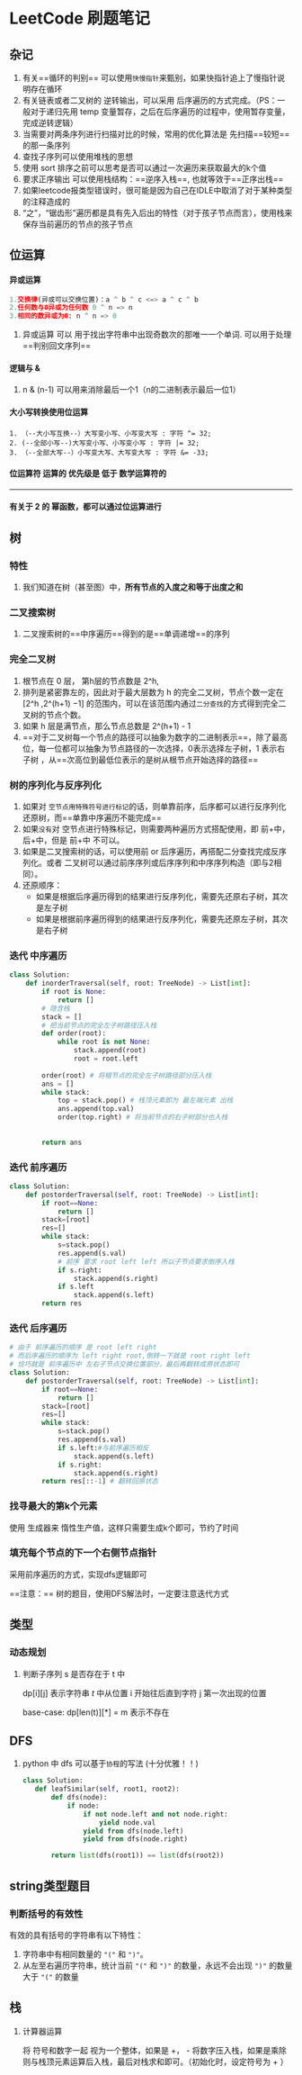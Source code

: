 # LeetCode 刷题笔记

## 杂记

1. 有关==循环的判别== 可以使用`快慢指针`来甄别，如果快指针追上了慢指针说明存在循环
2. 有关链表或者二叉树的 逆转输出，可以采用 后序遍历的方式完成。（PS：一般对于递归先用 temp 变量暂存，之后在后序遍历的过程中，使用暂存变量，完成逆转逻辑）
3. 当需要对两条序列进行扫描对比的时候，常用的优化算法是 先扫描==较短==的那一条序列
4. 查找子序列可以使用堆栈的思想
5. 使用 sort 排序之前可以思考是否可以通过一次遍历来获取最大的k个值
6. 要求正序输出 可以使用栈结构：==逆序入栈==,  也就等效于==正序出栈==
7. 如果leetcode报类型错误时，很可能是因为自己在IDLE中取消了对于某种类型的注释造成的
8. “之”，“锯齿形”遍历都是具有先入后出的特性（对于孩子节点而言），使用栈来保存当前遍历的节点的孩子节点

## 位运算

#### 异或运算

```python
1.交换律(异或可以交换位置)：a ^ b ^ c <=> a ^ c ^ b
2.任何数与0异或为任何数 0 ^ n => n
3.相同的数异或为0: n ^ n => 0
```

1. 异或运算 可以 用于找出字符串中出现奇数次的那唯一一个单词. 可以用于处理==判别回文序列==

#### 逻辑与 &

1. n & (n-1) 可以用来消除最后一个1（n的二进制表示最后一位1）

#### 大小写转换使用位运算

```shell
1. （--大小写互换--）大写变小写、小写变大写 : 字符 ^= 32;
2. (--全部小写--)大写变小写、小写变小写 : 字符 |= 32;
3. （--全部大写--）小写变大写、大写变大写 : 字符 &= -33;
```

#### 位运算符 运算的 优先级是 低于 数学运算符的

<hr>

#### 有关于 2 的 幂函数，都可以通过位运算进行

## 树

### 特性

1. 我们知道在树（甚至图）中，**所有节点的入度之和等于出度之和**

### 二叉搜索树

1. 二叉搜索树的==中序遍历==得到的是==单调递增==的序列

    

### 完全二叉树

1. 根节点在 0 层， 第h层的节点数是 2^h,
2. 排列是紧密靠左的，因此对于最大层数为 h 的完全二叉树，节点个数一定在 [2^h ,2^(h+1) −1] 的范围内，可以在该范围内通过`二分查找`的方式得到完全二叉树的节点个数。
3. 如果 h 层是满节点，那么节点总数是 2^(h+1) - 1
4. ==对于二叉树每一个节点的路径可以抽象为数字的二进制表示==，除了最高位，每一位都可以抽象为节点路径的一次选择，0表示选择左子树，1 表示右子树 ，从==次高位到最低位表示的是树从根节点开始选择的路径==

### 树的序列化与反序列化

1. 如果对 `空节点用特殊符号进行标记`的话，则单靠前序，后序都可以进行反序列化还原树，而==单靠中序遍历不能完成==
2. 如果`没有`对 空节点进行特殊标记，则需要两种遍历方式搭配使用，即 前+中，后+中，但是 前+中 不可以。
3. 如果是二叉搜索树的话，可以使用前 or 后序遍历，再搭配二分查找完成反序列化。或者 二叉树可以通过前序序列或后序序列和中序序列构造（即与2相同）。
4. 还原顺序：
    * 如果是根据后序遍历得到的结果进行反序列化，需要先还原右子树，其次是左子树
    * 如果是根据前序遍历得到的结果进行反序列化，需要先还原左子树，其次是右子树

### 迭代 中序遍历

```python
class Solution:
    def inorderTraversal(self, root: TreeNode) -> List[int]:
        if root is None:
            return []
        # 隐含栈
        stack = []
        # 把当前节点的完全左子树路径压入栈
        def order(root):
            while root is not None:
                stack.append(root)
                root = root.left
        
        order(root) # 将根节点的完全左子树路径部分压入栈
        ans = []
        while stack:
            top = stack.pop() # 栈顶元素即为 最左端元素 出栈
            ans.append(top.val)
            order(top.right) # 将当前节点的右子树部分也入栈
            
        
        return ans
```



### 迭代 前序遍历

````python
class Solution:
    def postorderTraversal(self, root: TreeNode) -> List[int]:
        if root==None:
            return []
        stack=[root]
        res=[]
        while stack:
            s=stack.pop()
            res.append(s.val)
            # 前序 要求 root left left 所以子节点要求倒序入栈
            if s.right:
                stack.append(s.right)
            if s.left
                stack.append(s.left)
        return res
````

### 迭代 后序遍历

```python
# 由于 前序遍历的顺序 是 root left right
# 而后序遍历的顺序为 left right root,倒转一下就是 root right left
# 恰巧就是 前序遍历中 左右子节点交换位置部分，最后再翻转成原状态即可
class Solution:
    def postorderTraversal(self, root: TreeNode) -> List[int]:
        if root==None:
            return []
        stack=[root]
        res=[]
        while stack:
            s=stack.pop()
            res.append(s.val)
            if s.left:#与前序遍历相反
                stack.append(s.left)
            if s.right:
                stack.append(s.right)
        return res[::-1] # 翻转回原状态

```



### 找寻最大的第k个元素

使用 生成器来 惰性生产值，这样只需要生成k个即可，节约了时间

### 填充每个节点的下一个右侧节点指针

采用前序遍历的方式，实现dfs逻辑即可

==注意：== 树的题目，使用DFS解法时，一定要注意迭代方式 

## 类型

### 动态规划

1. 判断子序列 s 是否存在于 t 中

     dp\[i\]\[j\] 表示字符串 *t* 中从位置 i 开始往后直到字符 j 第一次出现的位置

    base-case: dp\[len(t)\][*] = m 表示不存在




## DFS

1. python 中 dfs 可以基于`协程`的写法 (十分优雅！！)

     ```python
    class Solution:
        def leafSimilar(self, root1, root2):
            def dfs(node):
                if node:
                    if not node.left and not node.right:
                        yield node.val
                    yield from dfs(node.left)
                    yield from dfs(node.right)
    
            return list(dfs(root1)) == list(dfs(root2))
    ```
    

## string类型题目

### 判断括号的有效性

有效的具有括号的字符串有以下特性：

1. 字符串中有相同数量的 `"("` 和 `")"`。
2. 从左至右遍历字符串，统计当前 `"("` 和 `")"` 的数量，永远不会出现 `")"` 的数量大于 `"("` 的数量

## 栈

1. 计算器运算

    将 符号和数字一起 视为一个整体，如果是 +， - 将数字压入栈，如果是乘除则与栈顶元素运算后入栈，最后对栈求和即可。（初始化时，设定符号为 + ）